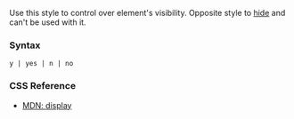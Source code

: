 Use this style to control over element's visibility. Opposite style to [hide](./hide.md) and can't be used with it.

### Syntax

```
y | yes | n | no
```

### CSS Reference

* [MDN: display](!https://developer.mozilla.org/en-US/docs/Web/CSS/display)

